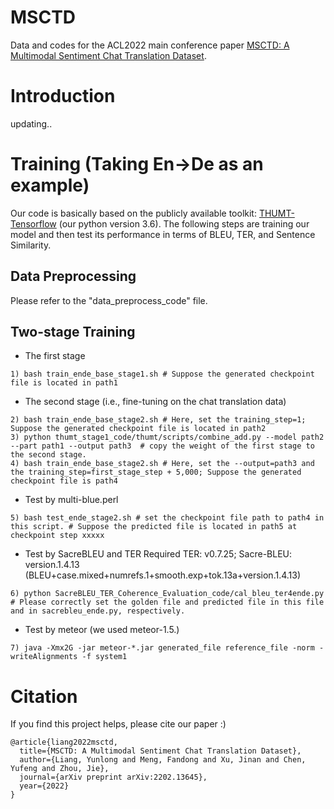 # MSCTD
Data and codes for the ACL2022 main conference paper [MSCTD: A Multimodal Sentiment Chat Translation Dataset](https://arxiv.org/abs/2202.13645).

# Introduction
updating..

# Training (Taking En->De as an example)
Our code is basically based on the publicly available toolkit: [THUMT-Tensorflow](https://github.com/THUNLP-MT/THUMT) (our python version 3.6).
The following steps are training our model and then test its performance in terms of BLEU, TER, and Sentence Similarity.

## Data Preprocessing
Please refer to the "data_preprocess_code" file.

## Two-stage Training

+ The first stage

```
1) bash train_ende_base_stage1.sh # Suppose the generated checkpoint file is located in path1
```
+ The second stage (i.e., fine-tuning on the chat translation data)

```
2) bash train_ende_base_stage2.sh # Here, set the training_step=1; Suppose the generated checkpoint file is located in path2
3) python thumt_stage1_code/thumt/scripts/combine_add.py --model path2 --part path1 --output path3  # copy the weight of the first stage to the second stage.
4) bash train_ende_base_stage2.sh # Here, set the --output=path3 and the training_step=first_stage_step + 5,000; Suppose the generated checkpoint file is path4
```
+ Test by multi-blue.perl

```
5) bash test_ende_stage2.sh # set the checkpoint file path to path4 in this script. # Suppose the predicted file is located in path5 at checkpoint step xxxxx
```
+ Test by SacreBLEU and TER
Required TER: v0.7.25; Sacre-BLEU: version.1.4.13 (BLEU+case.mixed+numrefs.1+smooth.exp+tok.13a+version.1.4.13)

```
6) python SacreBLEU_TER_Coherence_Evaluation_code/cal_bleu_ter4ende.py # Please correctly set the golden file and predicted file in this file and in sacrebleu_ende.py, respectively.
```
+ Test by meteor (we used meteor-1.5.)

```
7) java -Xmx2G -jar meteor-*.jar generated_file reference_file -norm -writeAlignments -f system1
```
# Citation
If you find this project helps, please cite our paper :)

```
@article{liang2022msctd,
  title={MSCTD: A Multimodal Sentiment Chat Translation Dataset},
  author={Liang, Yunlong and Meng, Fandong and Xu, Jinan and Chen, Yufeng and Zhou, Jie},
  journal={arXiv preprint arXiv:2202.13645},
  year={2022}
}
```
